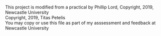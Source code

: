 This project is modified from a practical by Phillip Lord, Copyright, 2019, Newcastle University <br>
Copyright, 2019, Titas Petelis <br>
You may copy or use this file as part of my asssessment and feedback at
Newcastle University

